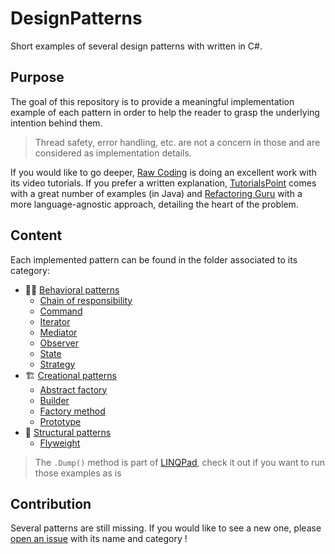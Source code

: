# DesignPatterns

Short examples of several design patterns with written in C#.

## Purpose

The goal of this repository is to provide a meaningful implementation example of
each pattern in order to help the reader to grasp the underlying intention
behind them.

> Thread safety, error handling, etc. are not a concern in those and are
> considered as implementation details.

If you would like to go deeper, [Raw Coding](https://www.youtube.com/watch?v=xN7EFHU_rXA&list=PLOeFnOV9YBa4ary9fvCULLn7ohNKR6Ees)
is doing an excellent work with its video tutorials. If you prefer a written
explanation, [TutorialsPoint](https://www.tutorialspoint.com/design_pattern/)
comes with a great number of examples (in Java) and
[Refactoring Guru](https://refactoring.guru/design-patterns/catalog) with a more
language-agnostic approach, detailing the heart of the problem.

## Content

Each implemented pattern can be found in the folder associated to its category:

- 🏃‍♀️ [Behavioral patterns](./Behavioral)
  - [Chain of responsibility](./Behavioral/ChainOfResponsibility.cs)
  - [Command](./Behavioral/Command.cs)
  - [Iterator](./Behavioral/Iterator.cs)
  - [Mediator](./Behavioral/Mediator.cs)
  - [Observer](./Behavioral/Observer.cs)
  - [State](./Behavioral/State.cs)
  - [Strategy](./Behavioral/Strategy.cs)
- 🏗️ [Creational patterns](./Creational)
  - [Abstract factory](./Creational/AbstractFactory.cs)
  - [Builder](./Creational/Builder.cs)
  - [Factory method](./Creational/FactoryMethod.cs)
  - [Prototype](./Creational/Prototype.cs)
- 🧱 [Structural patterns](./Structural)
  - [Flyweight](./Structural/Flyweight.cs)

> The `.Dump()` method is part of [LINQPad](https://www.linqpad.net/), check it
> out if you want to run those examples as is

## Contribution

Several patterns are still missing. If you would like to see a new one, please
[open an issue](https://github.com/pBouillon/DesignPatterns/issues/new) with its
name and category !
